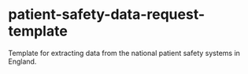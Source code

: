 # patient-safety-data-request-template
Template for extracting data from the national patient safety systems in England.
